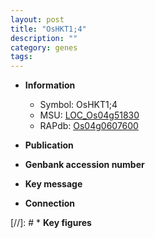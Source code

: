 ```yaml
---
layout: post
title: "OsHKT1;4"
description: ""
category: genes
tags: 
---
```


* **Information**  
    + Symbol: OsHKT1;4  
    + MSU: [LOC_Os04g51830](http://rice.uga.edu/cgi-bin/ORF_infopage.cgi?orf=LOC_Os04g51830)  
    + RAPdb: [Os04g0607600](http://rapdb.dna.affrc.go.jp/viewer/gbrowse_details/irgsp1?name=Os04g0607600)  

* **Publication**  

* **Genbank accession number**  

* **Key message**  

* **Connection**  

[//]: # * **Key figures**  


